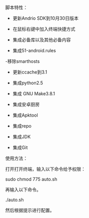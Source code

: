 脚本特性：

- 更新Andrio SDK到10月30日版本

- 在鼠标右键中加入终端快捷方式

- 集成必备库以及其他必备内容

- 集成51-android.rules

-移除smarthosts

- 更新ccache到3.1

- 集成python2.5

- 集成 GNU Make3.8.1

- 集成安卓厨房

- 集成Apktool

- 集成repo

- 集成JDK

- 集成Git

使用方法：

打开打开终端，输入以下命令给予权限：

sudo chmod 775 auto.sh

再输入以下命令。

./auto.sh

然后根据提示进行配置。
